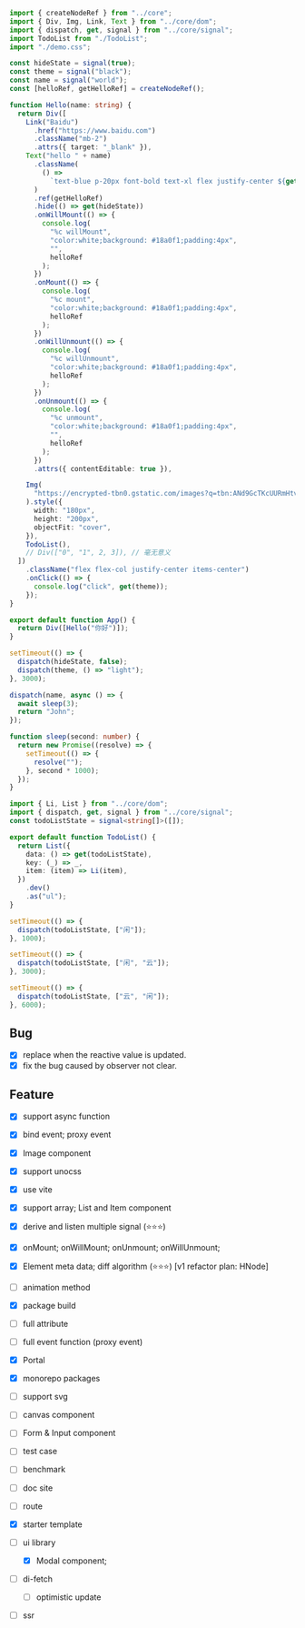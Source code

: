 ```ts
import { createNodeRef } from "../core";
import { Div, Img, Link, Text } from "../core/dom";
import { dispatch, get, signal } from "../core/signal";
import TodoList from "./TodoList";
import "./demo.css";

const hideState = signal(true);
const theme = signal("black");
const name = signal("world");
const [helloRef, getHelloRef] = createNodeRef();

function Hello(name: string) {
  return Div([
    Link("Baidu")
      .href("https://www.baidu.com")
      .className("mb-2")
      .attrs({ target: "_blank" }),
    Text("hello " + name)
      .className(
        () =>
          `text-blue p-20px font-bold text-xl flex justify-center ${get(theme)}`
      )
      .ref(getHelloRef)
      .hide(() => get(hideState))
      .onWillMount(() => {
        console.log(
          "%c willMount",
          "color:white;background: #18a0f1;padding:4px",
          "",
          helloRef
        );
      })
      .onMount(() => {
        console.log(
          "%c mount",
          "color:white;background: #18a0f1;padding:4px",
          helloRef
        );
      })
      .onWillUnmount(() => {
        console.log(
          "%c willUnmount",
          "color:white;background: #18a0f1;padding:4px",
          helloRef
        );
      })
      .onUnmount(() => {
        console.log(
          "%c unmount",
          "color:white;background: #18a0f1;padding:4px",
          "",
          helloRef
        );
      })
      .attrs({ contentEditable: true }),

    Img(
      "https://encrypted-tbn0.gstatic.com/images?q=tbn:ANd9GcTKcUURmHtvXIKSfWXWCCvzPJvT30o5nsV7xZJSvBDqHw&s"
    ).style({
      width: "180px",
      height: "200px",
      objectFit: "cover",
    }),
    TodoList(),
    // Div(["0", "1", 2, 3]), // 毫无意义
  ])
    .className("flex flex-col justify-center items-center")
    .onClick(() => {
      console.log("click", get(theme));
    });
}

export default function App() {
  return Div([Hello("你好")]);
}

setTimeout(() => {
  dispatch(hideState, false);
  dispatch(theme, () => "light");
}, 3000);

dispatch(name, async () => {
  await sleep(3);
  return "John";
});

function sleep(second: number) {
  return new Promise((resolve) => {
    setTimeout(() => {
      resolve("");
    }, second * 1000);
  });
}
```

```ts TodoList.ts
import { Li, List } from "../core/dom";
import { dispatch, get, signal } from "../core/signal";
const todoListState = signal<string[]>([]);

export default function TodoList() {
  return List({
    data: () => get(todoListState),
    key: (_) => _,
    item: (item) => Li(item),
  })
    .dev()
    .as("ul");
}

setTimeout(() => {
  dispatch(todoListState, ["闲"]);
}, 1000);

setTimeout(() => {
  dispatch(todoListState, ["闲", "云"]);
}, 3000);

setTimeout(() => {
  dispatch(todoListState, ["云", "闲"]);
}, 6000);
```

## Bug

- [x] replace when the reactive value is updated.
- [x] fix the bug caused by observer not clear.

## Feature

- [x] support async function
- [x] bind event; proxy event
- [x] Image component
- [x] support unocss
- [x] use vite
- [x] support array; List and Item component
- [x] derive and listen multiple signal (⭐️⭐️⭐️)

- [x] onMount; onWillMount; onUnmount; onWillUnmount;

- [x] Element meta data; diff algorithm (⭐️⭐️⭐️) [v1 refactor plan: HNode]
- [ ] animation method

- [x] package build

- [ ] full attribute
- [ ] full event function (proxy event)
- [x] Portal
- [x] monorepo packages
- [ ] support svg
- [ ] canvas component
- [ ] Form & Input component

- [ ] test case
- [ ] benchmark

- [ ] doc site
- [ ] route

- [x] starter template

- [ ] ui library

  - [x] Modal component;

- [ ] di-fetch
  - [ ] optimistic update
- [ ] ssr

